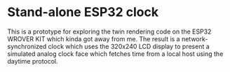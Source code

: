 # Stand-alone ESP32 clock

This is a prototype for exploring the twin rendering code on the ESP32
WROVER KIT which kinda got away from me. The result is a
network-synchronized clock which uses the 320x240 LCD display to
present a simulated analog clock face which fetches time from a local
host using the daytime protocol.
